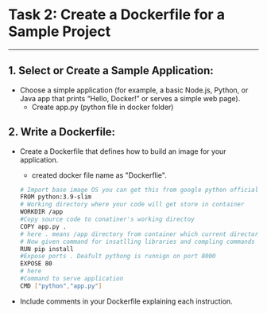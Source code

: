 # Task 2: Create a Dockerfile for a Sample Project
---
## 1. Select or Create a Sample Application:
- Choose a simple application (for example, a basic Node.js, Python, or Java app that prints “Hello, Docker!” or serves a simple web page).
    - Create app.py (python file in docker folder)
## 2. Write a Dockerfile:
- Create a Dockerfile that defines how to build an image for your application.
    - created docker file name as "Dockerflie".
    ```bash
    # Import base image OS you can get this from google python official
    FROM python:3.9-slim
    # Working directory where your code will get store in container
    WORKDIR /app
    #Copy source code to conatiner's working directoy
    COPY app.py .
    # here . means /app directory from container which current directory u can also do src/* app/
    # Now given command for insatlling libraries and compling commands
    RUN pip install
    #Expose ports . Deafult pythong is runnign on port 8000
    EXPOSE 80
    # here
    #Command to serve application
    CMD ["python","app.py"]
    ```

- Include comments in your Dockerfile explaining each instruction.
